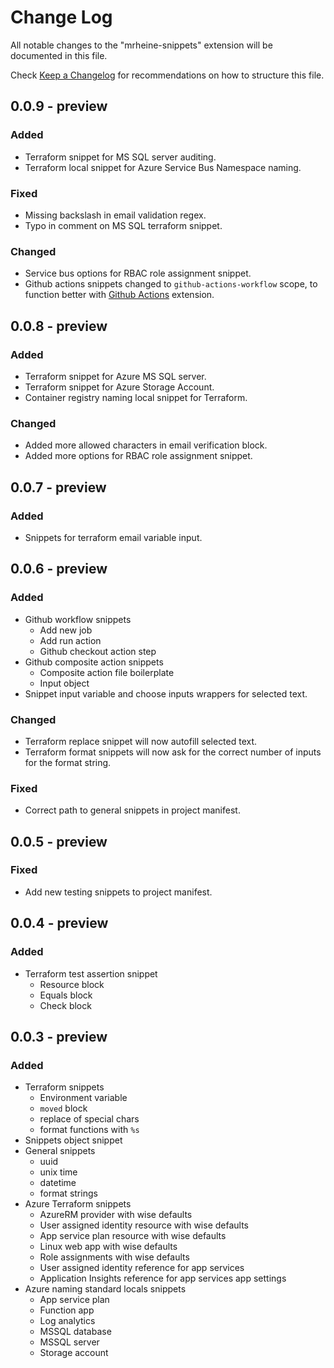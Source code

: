 <!-- markdownlint-disable MD024 -->
# Change Log

All notable changes to the "mrheine-snippets" extension will be documented in this file.

Check [Keep a Changelog](http://keepachangelog.com/) for recommendations on how to structure this file.

## 0.0.9 - preview

### Added

- Terraform snippet for MS SQL server auditing.
- Terraform local snippet for Azure Service Bus Namespace naming.

### Fixed

- Missing backslash in email validation regex.
- Typo in comment on MS SQL terraform snippet.

### Changed

- Service bus options for RBAC role assignment snippet.
- Github actions snippets changed to `github-actions-workflow` scope, to function better with [Github Actions](https://marketplace.visualstudio.com/items?itemName=GitHub.vscode-github-actions) extension.

## 0.0.8 - preview

### Added

- Terraform snippet for Azure MS SQL server.
- Terraform snippet for Azure Storage Account.
- Container registry naming local snippet for Terraform.

### Changed

- Added more allowed characters in email verification block.
- Added more options for RBAC role assignment snippet.

## 0.0.7 - preview

### Added

- Snippets for terraform email variable input.

## 0.0.6 - preview

### Added

- Github workflow snippets
  - Add new job
  - Add run action
  - Github checkout action step
- Github composite action snippets
  - Composite action file boilerplate
  - Input object
- Snippet input variable and choose inputs wrappers for selected text.

### Changed

- Terraform replace snippet will now autofill selected text.
- Terraform format snippets will now ask for the correct number of inputs for the format string.

### Fixed

- Correct path to general snippets in project manifest.

## 0.0.5 - preview

### Fixed

- Add new testing snippets to project manifest.

## 0.0.4 - preview

### Added

- Terraform test assertion snippet
  - Resource block
  - Equals block
  - Check block

## 0.0.3 - preview

### Added

- Terraform snippets
  - Environment variable
  - `moved` block
  - replace of special chars
  - format functions with `%s`
- Snippets object snippet
- General snippets
  - uuid
  - unix time
  - datetime
  - format strings
- Azure Terraform snippets
  - AzureRM provider with wise defaults
  - User assigned identity resource with wise defaults
  - App service plan resource with wise defaults
  - Linux web app with wise defaults
  - Role assignments with wise defaults
  - User assigned identity reference for app services
  - Application Insights reference for app services app settings
- Azure naming standard locals snippets
  - App service plan
  - Function app
  - Log analytics
  - MSSQL database
  - MSSQL server
  - Storage account
